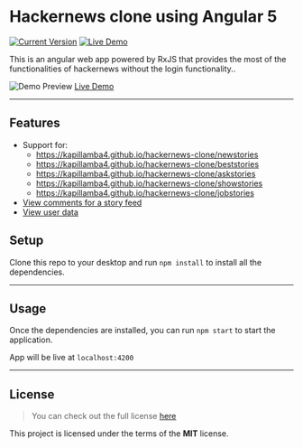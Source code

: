 # Hackernews clone using Angular 5

[![Current Version](https://img.shields.io/badge/version-1.0.0-green.svg)](https://github.com/kapillamba4/hackernews-clone) [![Live Demo](https://img.shields.io/badge/demo-online-green.svg)](https://kapillamba4.github.io/hackernews-clone)

This is an angular web app powered by RxJS that provides the most of the functionalities of hackernews without the login functionality..

![Demo Preview](https://i.imgur.com/mqhA4E8.png)
[Live Demo](https://kapillamba4.github.io/hackernews-clone)

---

## Features

* Support for:
  * https://kapillamba4.github.io/hackernews-clone/newstories
  * https://kapillamba4.github.io/hackernews-clone/beststories
  * https://kapillamba4.github.io/hackernews-clone/askstories
  * https://kapillamba4.github.io/hackernews-clone/showstories
  * https://kapillamba4.github.io/hackernews-clone/jobstories
* [View comments for a story feed](https://kapillamba4.github.io/hackernews-clone/item/16718285)
* [View user data](https://kapillamba4.github.io/hackernews-clone/user/joshuacc)

## Setup

Clone this repo to your desktop and run `npm install` to install all the dependencies.

---

## Usage

Once the dependencies are installed, you can run `npm start` to start the application.

App will be live at `localhost:4200`

---

## License

> You can check out the full license [here](https://github.com/kapillamba4/hackernews-clone/blob/master/LICENCE)

This project is licensed under the terms of the **MIT** license.
